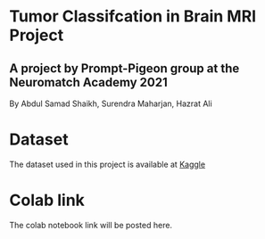 # Tumor Classifcation in Brain MRI Project
## A project by Prompt-Pigeon group at the Neuromatch Academy 2021

By Abdul Samad Shaikh, Surendra Maharjan, Hazrat Ali

# Dataset
The dataset used in this project is available at [Kaggle](https://www.kaggle.com/sartajbhuvaji/brain-tumor-classification-mri)

# Colab link
The colab notebook link will be posted here. 
